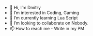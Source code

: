 - 👋 Hi, I’m Dmitry
- 👀 I’m interested in Coding, Gaming
- 🌱 I’m currently learning Lua Script
- 💞️ I’m looking to collaborate on Nobody.
- 📫 How to reach me - Write in my PM
